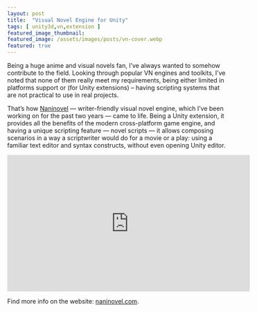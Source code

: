 ```yaml
---
layout: post
title:  "Visual Novel Engine for Unity"
tags: [ unity3d,vn,extension ]
featured_image_thumbnail: 
featured_image: /assets/images/posts/vn-cover.webp
featured: true
---
```


Being a huge anime and visual novels fan, I’ve always wanted to somehow contribute to the field. Looking through popular VN engines and toolkits, I’ve noted that none of them really meet my requirements, being either limited in platforms support or (for Unity extensions) – having scripting systems that are not practical to use in real projects.

That’s how [Naninovel](https://naninovel.com) — writer-friendly visual novel engine, which I’ve been working on for the past two years — came to life. Being a Unity extension, it provides all the benefits of the modern cross-platform game engine, and having a unique scripting feature — novel scripts — it allows composing scenarios in a way a scriptwriter would do for a movie or a play: using a familiar text editor and syntax constructs, without even opening Unity editor.

<iframe width="560" height="315" src="https://www.youtube.com/embed/lRxIKDU9z4k" frameborder="0" allow="accelerometer; autoplay; encrypted-media; gyroscope; picture-in-picture" allowfullscreen></iframe>

Find more info on the website: [naninovel.com](https://naninovel.com).
